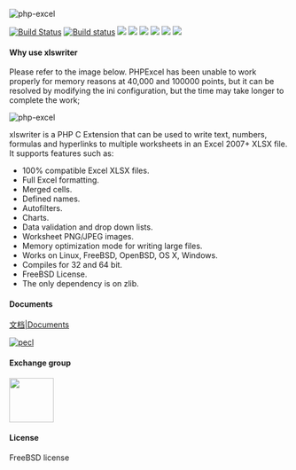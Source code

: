 ![php-excel](https://github.com/viest/php-excel-writer/blob/master/resource/logo.png)

[![Build Status](https://travis-ci.org/viest/php-ext-excel-export.svg?branch=master)](https://travis-ci.org/viest/php-ext-excel-export)
[![Build status](https://ci.appveyor.com/api/projects/status/w4cfjo9e4gsrs6rn/branch/master?svg=true)](https://ci.appveyor.com/project/viest/php-ext-excel-export/branch/master)
[![](https://img.shields.io/github/release/viest/php-ext-excel-export.svg)](https://github.com/viest/php-ext-excel-export)
[![](https://img.shields.io/badge/PHP-%3E%3D%207.0-brightgreen.svg)](https://github.com/viest/php-ext-excel-export)
[![](https://img.shields.io/github/contributors/viest/php-ext-excel-export.svg)](https://github.com/viest/php-ext-excel-export)
[![](https://img.shields.io/badge/platform-macos%20%7C%20linux%20%7C%20windows-brightgreen.svg)](https://github.com/viest/php-ext-excel-export)
[![](https://img.shields.io/badge/license-BSD-green.svg)](https://github.com/viest/php-ext-excel-export)
[![](https://img.shields.io/github/issues/viest/php-ext-excel-export.svg)](https://github.com/viest/php-ext-excel-export)

#### Why use xlswriter

Please refer to the image below. PHPExcel has been unable to work properly for memory reasons at 40,000 and 100000 points, but it can be resolved by modifying the ini configuration, but the time may take longer to complete the work;

![php-excel](https://github.com/viest/php-excel-writer/blob/master/resource/performance_comparison.png)

xlswriter is a PHP C Extension that can be used to write text, numbers, formulas and hyperlinks to multiple worksheets in an Excel 2007+ XLSX file. It supports features such as:

* 100% compatible Excel XLSX files.
* Full Excel formatting.
* Merged cells.
* Defined names.
* Autofilters.
* Charts.
* Data validation and drop down lists.
* Worksheet PNG/JPEG images.
* Memory optimization mode for writing large files.
* Works on Linux, FreeBSD, OpenBSD, OS X, Windows.
* Compiles for 32 and 64 bit.
* FreeBSD License.
* The only dependency is on zlib.

#### Documents

[文档|Documents](https://xlswriter-docs.viest.me/)

[![pecl](https://github.com/viest/php-excel-writer/blob/master/resource/pecl.png)](https://pecl.php.net/package/xlswriter)

#### Exchange group

<img width="80" src="https://github.com/viest/php-excel-writer/blob/master/resource/qq.jpg"/>

#### License

FreeBSD license
